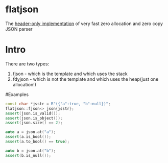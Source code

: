 # flatjson
The [header-only implementation](https://github.com/niXman/flatjson/blob/master/flatjson.h) of very fast zero allocation and zero copy JSON parser

# Intro
There are two types:
1) fjson - which is the template and which uses the stack
2) fdyjson - which is not the template and which uses the heap(just one allocation!)

#Examples

```cpp
const char *jsstr = R"({"a":true, "b":null})";
flatjson::fjson<> json{jsstr};
assert(json.is_valid());
assert(json.is_object());
assert(json.size() == 2);

auto a = json.at("a");
assert(a.is_bool());
assert(a.to_bool() == true);

auto b = json.at("b");
assert(b.is_null());
```
